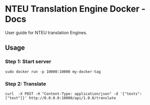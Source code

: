 # NTEU Translation Engine Docker - Docs

User guide for NTEU translation Engines.

## Usage

### Step 1: Start server

```
sudo docker run -p 10000:10000 my-docker-tag
```

### Step 2: Translate

```
curl  -X POST -H "Content-Type: application/json" -d '{"texts": ["test"]}' http://0.0.0.0:10000/api/1.0.0/translate

```


